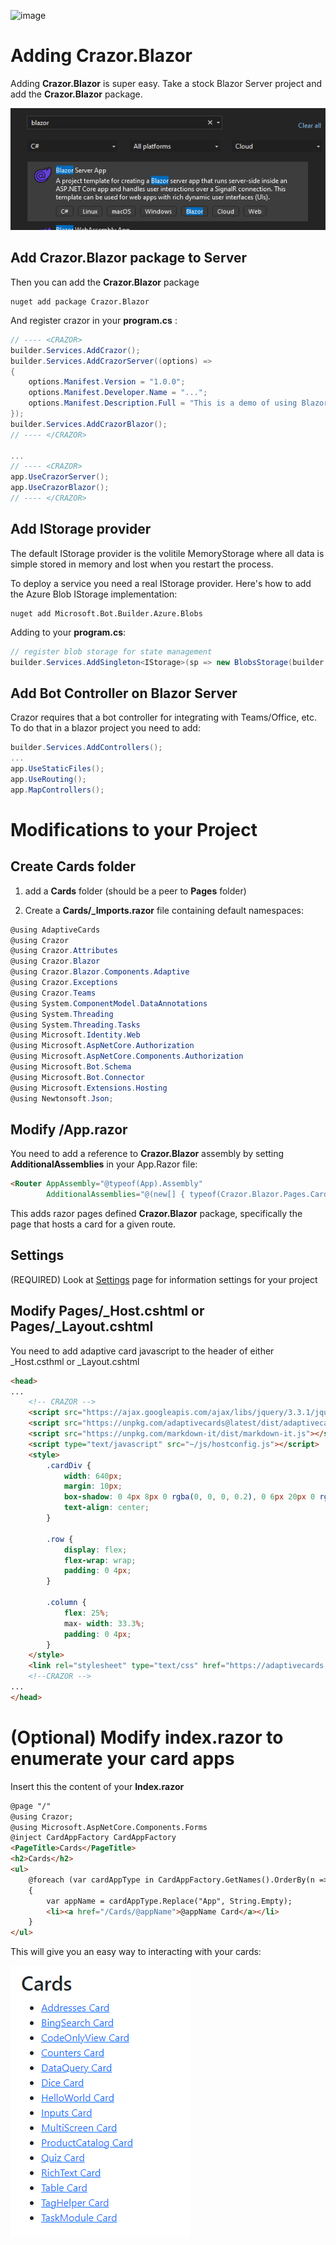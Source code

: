 

![image](https://user-images.githubusercontent.com/17789481/197238565-e3f895d0-6def-4d41-aba2-721d5432b1ef.png)

# Adding Crazor.Blazor 

Adding **Crazor.Blazor** is super easy.  Take a stock Blazor Server project and add the **Crazor.Blazor** package.

![image-20230106113527616](assets/image-20230106113527616.png)

## Add Crazor.Blazor package to Server

Then you can add the **Crazor.Blazor** package

```shell
nuget add package Crazor.Blazor
```

And register crazor in your **program.cs** :

```c#
// ---- <CRAZOR>
builder.Services.AddCrazor();
builder.Services.AddCrazorServer((options) =>
{
	options.Manifest.Version = "1.0.0";
	options.Manifest.Developer.Name = "...";
	options.Manifest.Description.Full = "This is a demo of using Blazor templates for crazor apps.";
});
builder.Services.AddCrazorBlazor();
// ---- </CRAZOR>

...
// ---- <CRAZOR>
app.UseCrazorServer();
app.UseCrazorBlazor();
// ---- </CRAZOR>
```


## Add IStorage provider

The default IStorage provider is the volitile MemoryStorage where all data is simple stored in memory and lost when you restart the process. 

To deploy a service you need a real IStorage provider. Here's how to add the Azure Blob IStorage implementation:

```shell
nuget add Microsoft.Bot.Builder.Azure.Blobs
```

Adding to your **program.cs**:

```C#
// register blob storage for state management
builder.Services.AddSingleton<IStorage>(sp => new BlobsStorage(builder.Configuration.GetValue<string>("AzureStorage"), containerName:"cards"));
```



## Add Bot Controller on Blazor Server

Crazor requires that a bot controller for integrating with Teams/Office, etc. To do that in a blazor project you need to add:

```C#
builder.Services.AddControllers();
...
app.UseStaticFiles();
app.UseRouting();
app.MapControllers();
```



# Modifications to your Project

## Create Cards folder

1. add a **Cards** folder (should be a peer to **Pages** folder)

2. Create a **Cards/_Imports.razor** file containing default namespaces:

```C#
@using AdaptiveCards
@using Crazor
@using Crazor.Attributes
@using Crazor.Blazor
@using Crazor.Blazor.Components.Adaptive
@using Crazor.Exceptions
@using Crazor.Teams
@using System.ComponentModel.DataAnnotations
@using System.Threading
@using System.Threading.Tasks
@using Microsoft.Identity.Web
@using Microsoft.AspNetCore.Authorization
@using Microsoft.AspNetCore.Components.Authorization
@using Microsoft.Bot.Schema
@using Microsoft.Bot.Connector
@using Microsoft.Extensions.Hosting
@using Newtonsoft.Json;
```

## Modify /App.razor 

You need to add a reference to **Crazor.Blazor** assembly by setting **AdditionalAssemblies** in your App.Razor file:

```html
<Router AppAssembly="@typeof(App).Assembly" 
        AdditionalAssemblies="@(new[] { typeof(Crazor.Blazor.Pages.Cards).Assembly})">
```

This adds razor pages defined **Crazor.Blazor** package, specifically the page that hosts a card for a given route.

## Settings

(REQUIRED) Look at [Settings](../Settings.md) page for information settings for your project 

## Modify Pages/_Host.cshtml or Pages/_Layout.cshtml
You need to add adaptive card javascript to the header of either _Host.csthml or _Layout.cshtml

```html
<head>
...
    <!-- CRAZOR -->
    <script src="https://ajax.googleapis.com/ajax/libs/jquery/3.3.1/jquery.min.js"></script>
    <script src="https://unpkg.com/adaptivecards@latest/dist/adaptivecards.min.js"></script>
    <script src="https://unpkg.com/markdown-it/dist/markdown-it.js"></script>
    <script type="text/javascript" src="~/js/hostconfig.js"></script>
    <style>
        .cardDiv {
            width: 640px;
            margin: 10px;
            box-shadow: 0 4px 8px 0 rgba(0, 0, 0, 0.2), 0 6px 20px 0 rgba(0, 0, 0, 0.19);/
            text-align: center;
        }

        .row {
            display: flex;
            flex-wrap: wrap;
            padding: 0 4px;
        }

        .column {
            flex: 25%;
            max- width: 33.3%;
            padding: 0 4px;
        }
    </style>
    <link rel="stylesheet" type="text/css" href="https://adaptivecards.io/node_modules/adaptivecards-designer/dist/containers/teams-container-light.css">
    <!--CRAZOR -->
...
</head>
```

# (Optional) Modify index.razor to enumerate your card apps

Insert this the content of your **Index.razor**

```html
@page "/"
@using Crazor;
@using Microsoft.AspNetCore.Components.Forms
@inject CardAppFactory CardAppFactory
<PageTitle>Cards</PageTitle>
<h2>Cards</h2>
<ul>
    @foreach (var cardAppType in CardAppFactory.GetNames().OrderBy(n => n))
    {
        var appName = cardAppType.Replace("App", String.Empty);
        <li><a href="/Cards/@appName">@appName Card</a></li>
    }
</ul>

```

This will give you an easy way to interacting with your cards:

![image-20221104003206930](../assets/image-20221104003206930.png)
